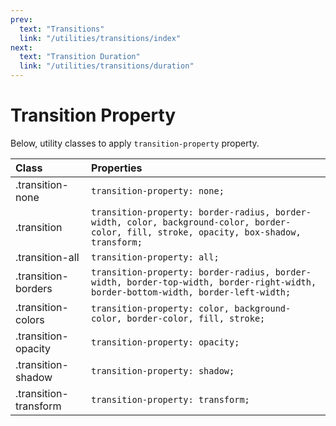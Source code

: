 ```yaml
---
prev:
  text: "Transitions"
  link: "/utilities/transitions/index"
next:
  text: "Transition Duration"
  link: "/utilities/transitions/duration"
---
```


# Transition Property

Below, utility classes to apply `transition-property` property.

| Class                 | Properties                                                                                                                               |
| :-------------------- | :--------------------------------------------------------------------------------------------------------------------------------------- |
| .transition-none      | `transition-property: none;`                                                                                                             |
| .transition           | `transition-property: border-radius, border-width, color, background-color, border-color, fill, stroke, opacity, box-shadow, transform;` |
| .transition-all       | `transition-property: all;`                                                                                                              |
| .transition-borders   | `transition-property: border-radius, border-width, border-top-width, border-right-width, border-bottom-width, border-left-width;`        |
| .transition-colors    | `transition-property: color, background-color, border-color, fill, stroke;`                                                              |
| .transition-opacity   | `transition-property: opacity;`                                                                                                          |
| .transition-shadow    | `transition-property: shadow;`                                                                                                           |
| .transition-transform | `transition-property: transform;`                                                                                                        |
